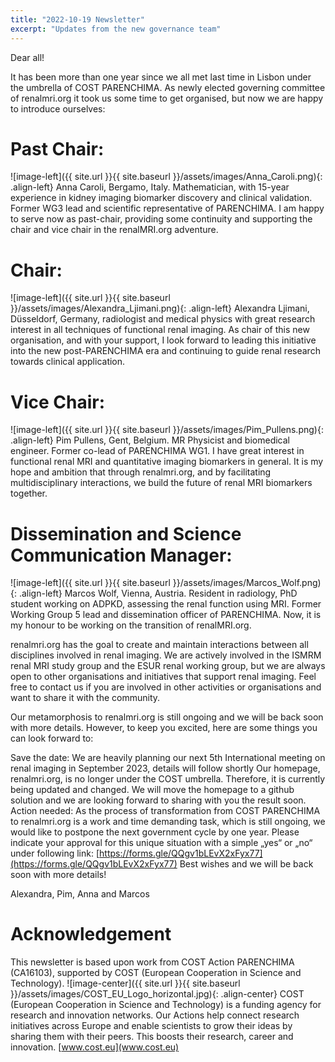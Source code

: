 ```yaml
---
title: "2022-10-19 Newsletter"
excerpt: "Updates from the new governance team"
---
```


Dear all!

It has been more than one year since we all met last time in Lisbon under the umbrella of COST PARENCHIMA. As newly elected governing committee of renalmri.org it took us some time to get organised, but now we are happy to introduce ourselves:

# Past Chair:
![image-left]({{ site.url }}{{ site.baseurl }}/assets/images/Anna_Caroli.png){: .align-left}
Anna Caroli, Bergamo, Italy. Mathematician, with 15-year experience in kidney imaging biomarker discovery and clinical validation. Former WG3 lead and scientific representative of PARENCHIMA. I am happy to serve now as past-chair, providing some continuity and supporting the chair and vice chair in the renalMRI.org adventure.

# Chair:
![image-left]({{ site.url }}{{ site.baseurl }}/assets/images/Alexandra_Ljimani.png){: .align-left}
Alexandra Ljimani, Düsseldorf, Germany, radiologist and medical physics with great research interest in all techniques of functional renal imaging. As chair of this new organisation, and with your support, I look forward to leading this initiative into the new post-PARENCHIMA era and continuing to guide renal research towards clinical application.

# Vice Chair:
![image-left]({{ site.url }}{{ site.baseurl }}/assets/images/Pim_Pullens.png){: .align-left}
Pim Pullens, Gent, Belgium. MR Physicist and biomedical engineer. Former co-lead of PARENCHIMA WG1. I have great interest in functional renal MRI and quantitative imaging biomarkers in general. It is my hope and ambition that through renalmri.org, and by facilitating multidisciplinary interactions, we build the future of renal MRI biomarkers together.

# Dissemination and Science Communication Manager:
![image-left]({{ site.url }}{{ site.baseurl }}/assets/images/Marcos_Wolf.png){: .align-left}
Marcos Wolf, Vienna, Austria. Resident in radiology, PhD student working on ADPKD, assessing the renal function using MRI. Former Working Group 5 lead and dissemination officer of PARENCHIMA. Now, it is my honour to be working on the transition of renalMRI.org.

renalmri.org has the goal to create and maintain interactions between all disciplines involved in renal imaging. We are actively involved in the ISMRM renal MRI study group and the ESUR renal working group, but we are always open to other organisations and initiatives that support renal imaging. Feel free to contact us if you are involved in other activities or organisations and want to share it with the community.

Our metamorphosis to renalmri.org is still ongoing and we will be back soon with more details.
However, to keep you excited, here are some things you can look forward to:

Save the date: We are heavily planning our next 5th International meeting on renal imaging in September 2023, details will follow shortly
Our homepage, renalmri.org, is no longer under the COST umbrella. Therefore, it is currently being updated and changed. We will move the homepage to a github solution and we are looking forward to sharing with you the result soon.
Action needed: As the process of transformation from COST PARENCHIMA to renalmri.org is a work and time demanding task, which is still ongoing,  we would like to postpone the next government cycle by one year.
Please indicate your approval for this unique situation with a simple „yes“ or „no“ under following link:
[https://forms.gle/QQgv1bLEvX2xFyx77](https://forms.gle/QQgv1bLEvX2xFyx77)
Best wishes and we will be back soon with more details!

Alexandra, Pim, Anna and Marcos

# Acknowledgement
This newsletter is based upon work from COST Action PARENCHIMA (CA16103), supported by COST (European Cooperation in Science and Technology). 
![image-center]({{ site.url }}{{ site.baseurl }}/assets/images/COST_EU_Logo_horizontal.jpg){: .align-center}
COST (European Cooperation in Science and Technology) is a funding agency for research and innovation networks. Our Actions help connect research initiatives across Europe and enable scientists to grow their ideas by sharing them with their peers. This boosts their research, career and innovation. [www.cost.eu](www.cost.eu)
